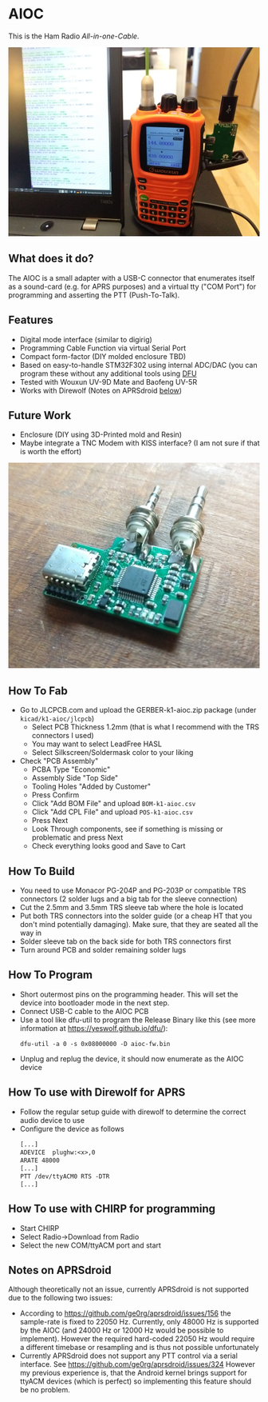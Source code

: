 # AIOC
This is the Ham Radio *All-in-one-Cable*. 

![AIOC with Wouxun and Direwolf](doc/images/k1-aioc-wouxun.jpg?raw=true "AIOC with Wouxun and Direwolf")

## What does it do?
The AIOC is a small adapter with a USB-C connector that enumerates itself as a sound-card (e.g. for APRS purposes) 
and a virtual tty ("COM Port") for programming and asserting the PTT (Push-To-Talk).

## Features ##
- Digital mode interface (similar to digirig)
- Programming Cable Function via virtual Serial Port
- Compact form-factor (DIY molded enclosure TBD)
- Based on easy-to-handle STM32F302 using internal ADC/DAC (you can program these without any additional tools using [DFU](#how-to-program)
- Tested with Wouxun UV-9D Mate and Baofeng UV-5R
- Works with Direwolf (Notes on APRSdroid [below](#notes-on-aprsdroid))

## Future Work ##
- Enclosure (DIY using 3D-Printed mold and Resin)
- Maybe integrate a TNC Modem with KISS interface? (I am not sure if that is worth the effort)


![Top side of PCB](doc/images/k1-aioc-photo.jpg?raw=true "Top side of PCB")

## How To Fab
- Go to JLCPCB.com and upload the GERBER-k1-aioc.zip package (under ``kicad/k1-aioc/jlcpcb``)
  - Select PCB Thickness 1.2mm (that is what I recommend with the TRS connectors I used)
  - You may want to select LeadFree HASL
  - Select Silkscreen/Soldermask color to your liking
- Check "PCB Assembly"
  - PCBA Type "Economic"
  - Assembly Side "Top Side"
  - Tooling Holes "Added by Customer"
  - Press Confirm
  - Click "Add BOM File" and upload ``BOM-k1-aioc.csv``
  - Click "Add CPL File" and upload ``POS-k1-aioc.csv``
  - Press Next
  - Look Through components, see if something is missing or problematic and press Next
  - Check everything looks good and Save to Cart


## How To Build
- You need to use Monacor PG-204P and PG-203P or compatible TRS connectors (2 solder lugs and a big tab for the sleeve connection)
- Cut the 2.5mm and 3.5mm TRS sleeve tab where the hole is located
- Put both TRS connectors into the solder guide (or a cheap HT that you don't mind potentially damaging). Make sure, that they are seated all the way in
- Solder sleeve tab on the back side for both TRS connectors first
- Turn around PCB and solder remaining solder lugs

## How To Program
- Short outermost pins on the programming header. This will set the device into bootloader mode in the next step.
- Connect USB-C cable to the AIOC PCB
- Use a tool like dfu-util to program the Release Binary like this (see more information at https://yeswolf.github.io/dfu/):
  ````
  dfu-util -a 0 -s 0x08000000 -D aioc-fw.bin
  ````
- Unplug and replug the device, it should now enumerate as the AIOC device

## How To use with Direwolf for APRS
- Follow the regular setup guide with direwolf to determine the correct audio device to use
- Configure the device as follows
  ````
  [...]
  ADEVICE  plughw:<x>,0
  ARATE 48000
  [...]
  PTT /dev/ttyACM0 RTS -DTR
  [...]
  ````

## How To use with CHIRP for programming
- Start CHIRP
- Select Radio->Download from Radio
- Select the new COM/ttyACM port and start

## Notes on APRSdroid
Although theoretically not an issue, currently APRSdroid is not supported due to the following two issues:
- According to https://github.com/ge0rg/aprsdroid/issues/156 the sample-rate is fixed to 22050 Hz. 
  Currently, only 48000 Hz is supported by the AIOC (and 24000 Hz or 12000 Hz would be possible to implement). 
  However the required hard-coded 22050 Hz would require a different timebase or resampling and is thus not possible unfortunately
- Currently APRSdroid does not support any PTT control via a serial interface. See https://github.com/ge0rg/aprsdroid/issues/324
  However my previous experience is, that the Android kernel brings support for ttyACM devices (which is perfect) so implementing this feature should be no problem.
